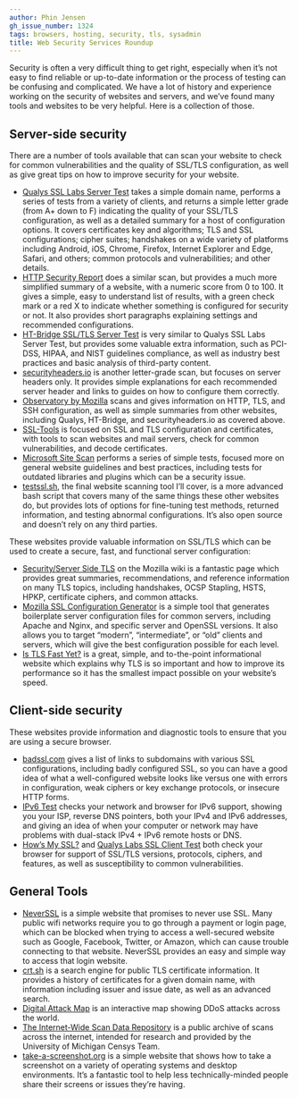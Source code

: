 ```yaml
---
author: Phin Jensen
gh_issue_number: 1324
tags: browsers, hosting, security, tls, sysadmin
title: Web Security Services Roundup
---
```


Security is often a very difficult thing to get right, especially when it’s not easy to find reliable or up-to-date information or the process of testing can be confusing and complicated. We have a lot of history and experience working on the security of websites and servers, and we’ve found many tools and websites to be very helpful. Here is a collection of those.

## Server-side security

There are a number of tools available that can scan your website to check for common vulnerabilities and the quality of SSL/TLS configuration, as well as give great tips on how to improve security for your website.

- [Qualys SSL Labs Server Test](https://www.ssllabs.com/ssltest/) takes a simple domain name, performs a series of tests from a variety of clients, and returns a simple letter grade (from A+ down to F) indicating the quality of your SSL/TLS configuration, as well as a detailed summary for a host of configuration options. It covers certificates key and algorithms; TLS and SSL configurations; cipher suites; handshakes on a wide variety of platforms including Android, iOS, Chrome, Firefox, Internet Explorer and Edge, Safari, and others; common protocols and vulnerabilities; and other details.
- [HTTP Security Report](https://httpsecurityreport.com/) does a similar scan, but provides a much more simplified summary of a website, with a numeric score from 0 to 100. It gives a simple, easy to understand list of results, with a green check mark or a red X to indicate whether something is configured for security or not. It also provides short paragraphs explaining settings and recommended configurations.
- [HT-Bridge SSL/TLS Server Test](https://www.htbridge.com/ssl/) is very similar to Qualys SSL Labs Server Test, but provides some valuable extra information, such as PCI-DSS, HIPAA, and NIST guidelines compliance, as well as industry best practices and basic analysis of third-party content.
- [securityheaders.io](https://securityheaders.io/) is another letter-grade scan, but focuses on server headers only. It provides simple explanations for each recommended server header and links to guides on how to configure them correctly.
- [Observatory by Mozilla](https://observatory.mozilla.org/) scans and gives information on HTTP, TLS, and SSH configuration, as well as simple summaries from other websites, including Qualys, HT-Bridge, and securityheaders.io as covered above.
- [SSL-Tools](https://ssl-tools.net/) is focused on SSL and TLS configuration and certificates, with tools to scan websites and mail servers, check for common vulnerabilities, and decode certificates.
- [Microsoft Site Scan](https://dev.windows.com/en-us/microsoft-edge/tools/staticscan/) performs a series of simple tests, focused more on general website guidelines and best practices, including tests for outdated libraries and plugins which can be a security issue.
- [testssl.sh](https://testssl.sh/), the final website scanning tool I’ll cover, is a more advanced bash script that covers many of the same things these other websites do, but provides lots of options for fine-tuning test methods, returned information, and testing abnormal configurations. It’s also open source and doesn’t rely on any third parties.

These websites provide valuable information on SSL/TLS which can be used to create a secure, fast, and functional server configuration:

- [Security/Server Side TLS](https://wiki.mozilla.org/Security/Server_Side_TLS) on the Mozilla wiki is a fantastic page which provides great summaries, recommendations, and reference information on many TLS topics, including handshakes, OCSP Stapling, HSTS, HPKP, certificate ciphers, and common attacks.
- [Mozilla SSL Configuration Generator](https://mozilla.github.io/server-side-tls/ssl-config-generator/) is a simple tool that generates boilerplate server configuration files for common servers, including Apache and Nginx, and specific server and OpenSSL versions. It also allows you to target “modern”, “intermediate”, or “old” clients and servers, which will give the best configuration possible for each level.
- [Is TLS Fast Yet?](https://istlsfastyet.com/) is a great, simple, and to-the-point informational website which explains why TLS is so important and how to improve its performance so it has the smallest impact possible on your website’s speed.

## Client-side security

These websites provide information and diagnostic tools to ensure that you are using a secure browser.

- [badssl.com](https://badssl.com/) gives a list of links to subdomains with various SSL configurations, including badly configured SSL, so you can have a good idea of what a well-configured website looks like versus one with errors in configuration, weak ciphers or key exchange protocols, or insecure HTTP forms.
- [IPv6 Test](http://ipv6-test.com/) checks your network and browser for IPv6 support, showing you your ISP, reverse DNS pointers, both your IPv4 and IPv6 addresses, and giving an idea of when your computer or network may have problems with dual-stack IPv4 + IPv6 remote hosts or DNS.
- [How’s My SSL?](https://www.howsmyssl.com/) and [Qualys Labs SSL Client Test](https://www.ssllabs.com/ssltest/viewMyClient.html) both check your browser for support of SSL/TLS versions, protocols, ciphers, and features, as well as susceptibility to common vulnerabilities.

## General Tools

- [NeverSSL](http://neverssl.com/) is a simple website that promises to never use SSL. Many public wifi networks require you to go through a payment or login page, which can be blocked when trying to access a well-secured website such as Google, Facebook, Twitter, or Amazon, which can cause trouble connecting to that website. NeverSSL provides an easy and simple way to access that login website.
- [crt.sh](https://crt.sh/) is a search engine for public TLS certificate information. It provides a history of certificates for a given domain name, with information including issuer and issue date, as well as an advanced search.
- [Digital Attack Map](http://www.digitalattackmap.com/) is an interactive map showing DDoS attacks across the world.
- [The Internet-Wide Scan Data Repository](https://scans.io/) is a public archive of scans across the internet, intended for research and provided by the University of Michigan Censys Team.
- [take-a-screenshot.org](https://www.take-a-screenshot.org/) is a simple website that shows how to take a screenshot on a variety of operating systems and desktop environments. It’s a fantastic tool to help less technically-minded people share their screens or issues they’re having.

